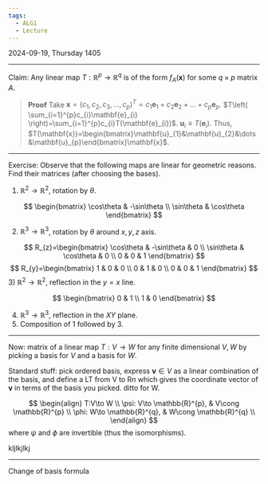 ```yaml
---
tags:
  - ALG1
  - Lecture
---
```

2024-09-19, Thursday
1405

---

Claim: Any linear map $T:\mathbb{R}^{p}\to \mathbb{R}^{q}$ is of the form $f_{A}(\mathbf{x})$ for some $q\times p$ matrix $A$. 

>**Proof**
>Take $\mathbf{x}=(c_{1}, c_{2}, c_{3}, \dots, c_{p})^{T}=c_{1}\mathbf{e}_{1}+c_{2}\mathbf{e}_{2}+\dots+c_{p}\mathbf{e}_{p}$.
>$T\left( \sum_{i=1}^{p}c_{i}\mathbf{e}_{i} \right)=\sum_{i=1}^{p}c_{i}T(\mathbf{e}_{i})$.
>$\mathbf{u}_{i}\equiv T(\mathbf{e}_{i})$.
>Thus, $T(\mathbf{x})=\begin{bmatrix}\mathbf{u}_{1}&\mathbf{u}_{2}&\dots&\mathbf{u}_{p}\end{bmatrix}\mathbf{x}$.

---

Exercise:
Observe that the following maps are linear for geometric reasons. Find their matrices (after choosing the bases). 

1) $\mathbb{R}^{2}\to \mathbb{R}^{2}$, rotation by $\theta$.

$$
\begin{bmatrix}
\cos\theta & -\sin\theta \\
\sin\theta & \cos\theta
\end{bmatrix}
$$

2) $\mathbb{R}^{3}\to \mathbb{R}^{3}$, rotation by $\theta$ around $x, y, z$ axis.

$$
R_{z}=\begin{bmatrix}
\cos\theta & -\sin\theta & 0 \\
\sin\theta & \cos\theta & 0 \\
0 & 0 & 1
\end{bmatrix}
$$
$$
R_{y}=\begin{bmatrix}
1 & 0 & 0 \\
0 & 1 & 0 \\
0 & 0 & 1
\end{bmatrix}
$$
3) $\mathbb{R}^{2}\to \mathbb{R}^{2}$, reflection in the $y=x$ line.

$$
\begin{bmatrix}
0 & 1 \\
1 & 0
\end{bmatrix}
$$

4) $\mathbb{R}^{3}\to \mathbb{R}^{3}$, reflection in the $XY$ plane.
5) Composition of 1 followed by 3.

---

Now: matrix of a linear map $T:V\to W$ for any finite dimensional $V, W$ by picking a basis for $V$ and a basis for $W$.

Standard stuff: pick ordered basis, express $\mathbf{v}\in V$ as a linear combination of the basis, and define a LT from V to Rn which gives the coordinate vector of $\mathbf{v}$ in terms of the basis you picked.
ditto for W. 

$$
\begin{align}
T:V\to W \\
\psi: V\to \mathbb{R}^{p},  & V\cong \mathbb{R}^{p} \\
\phi: W\to \mathbb{R}^{q},  & W\cong \mathbb{R}^{q} \\
\end{align}
$$
where $\psi$ and $\phi$ are invertible (thus the isomorphisms). 

kljlkjlkj


---
Change of basis formula